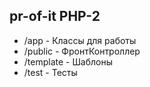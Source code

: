## pr-of-it PHP-2
* /app - Классы для работы
* /public - ФронтКонтроллер
* /template - Шаблоны
* /test - Тесты